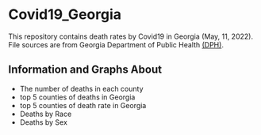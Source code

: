 # Covid19_Georgia
This repository contains death rates by Covid19 in Georgia (May, 11, 2022). <br />
File sources are from Georgia Department of Public Health [(DPH)](https://dph.georgia.gov/).

## Information and Graphs About
- The number of deaths in each county
- top 5 counties of deaths in Georgia
- top 5 counties of death rate in Georgia
- Deaths by Race
- Deaths by Sex
